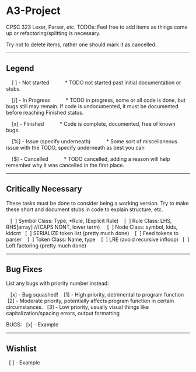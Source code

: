 # A3-Project
CPSC 323 Lexer, Parser, etc.
TODOs:
Feel free to add items as things come up or refactoring/splitting is necessary.

Try not to delete items, rather one should mark it as cancelled.




--------
Legend
--------

    [ ] - Not started
          * TODO not started past initial documentation or stubs.

    [/] - In Progress
          * TODO in progress, some or all code is done, but bugs still may remain. If code is undocumented, it must be documented before reaching Finished status.

    [x] - Finished
          * Code is complete, documented, free of known bugs.

    [%] - Issue (specify underneath)
          * Some sort of miscellaneous issue with the TODO, specify underneath as best you can

    [$] - Cancelled
          * TODO cancelled, adding a reason will help remember why it was cancelled in the first place.


---------------------
Critically Necessary
---------------------
These tasks must be done to consider being a working version. Try to make these short and document stubs in code to explain structure, etc.

    [  ] Symbol Class: Type, *Rule, (Explicit Rule)
    [  ] Rule Class: LHS, RHS[array] //(CAPS NONT, lower term)
    [  ] Node Class: symbol, kids, kidcnt
    [  ] SERIALIZE token list (pretty much done)
    [  ] Feed tokens to parser
    [  ] Token Class: Name, type
    [  ] LRE (avoid recursive infloop)
    [  ] Left factoring (pretty much done)


----------
Bug Fixes
----------
List any bugs with priority number instead:

    [x] - Bug squashed!
    [1] - High priority, detrimental to program function
    [2] - Moderate priority, potentially affects program function in certain circumstances.
    [3] - Low priority, usually visual things like capitalization/spacing errors, output formatting


BUGS:
    [x] - Example

---------
Wishlist
---------

    [ ] - Example
